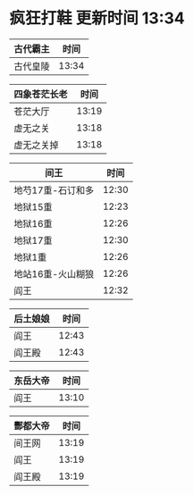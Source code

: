 # 疯狂打鞋 更新时间 13:34

| 古代霸主   | 时间    |
|--------|-------|
| 古代皇陵 | 13:34 |

| 四象苍茫长老   | 时间    |
|--------|-------|
| 苍茫大厅 | 13:19 |
| 虚无之关 | 13:18 |
| 虚无之关掉 | 13:18 |

| 间王   | 时间    |
|--------|-------|
| 地芍17重-石订和多 | 12:30 |
| 地狱15重 | 12:23 |
| 地狱16重 | 12:26 |
| 地狱17重 | 12:30 |
| 地狱1重 | 12:26 |
| 地站16重-火山糊狼 | 12:26 |
| 阎王 | 12:32 |

| 后土娘娘   | 时间    |
|--------|-------|
| 阎王 | 12:43 |
| 阎王殿 | 12:43 |

| 东岳大帝   | 时间    |
|--------|-------|
| 阎王 | 13:10 |

| 酆都大帝   | 时间    |
|--------|-------|
| 间王网 | 13:19 |
| 阎王 | 13:19 |
| 阎王殿 | 13:19 |